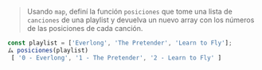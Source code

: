 > Usando `map`, definí la función `posiciones` que tome una lista de `canciones` de una playlist y devuelva un nuevo array con los números de las posiciones de cada canción.
>
```js
const playlist = ['Everlong', 'The Pretender', 'Learn to Fly'];
ム posiciones(playlist)
 [ '0 - Everlong', '1 - The Pretender', '2 - Learn to Fly' ]
```